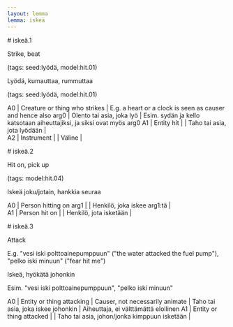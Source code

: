 ```yaml
---
layout: lemma
lemma: iskeä
---
```


<div class="sense">
# <span class="sensename">iskeä.1</span>

<span class="description">Strike, beat</span>

(tags: seed:lyödä, model:hit.01)

<span class="description">Lyödä, kumauttaa, rummuttaa</span>

(tags: seed:lyödä, model:hit.01)

A0 | Creature or thing who strikes | E.g. a heart or a clock is seen as causer and hence also arg0 | Olento tai asia, joka lyö | Esim. sydän ja kello katsotaan aiheuttajiksi, ja siksi ovat myös arg0
A1 | Entity hit |   | Taho tai asia, jota lyödään |  
A2 | Instrument |   | Väline |  

</div>

<div class="sense">
# <span class="sensename">iskeä.2</span>

<span class="description">Hit on, pick up</span>

(tags: model:hit.04)

<span class="description">Iskeä joku/jotain, hankkia seuraa</span>

A0 | Person hitting on arg1 |   | Henkilö, joka iskee arg1:tä |  
A1 | Person hit on |   | Henkilö, jota isketään |  

</div>

<div class="sense">
# <span class="sensename">iskeä.3</span>

<span class="description">Attack</span>

E.g. "vesi iski polttoainepumppuun" ("the water attacked the fuel pump"), "pelko iski minuun" ("fear hit me")

<span class="description">Iskeä, hyökätä johonkin</span>

Esim. "vesi iski polttoainepumppuun", "pelko iski minuun"

A0 | Entity or thing attacking | Causer, not necessarily animate | Taho tai asia, joka iskee johonkin | Aiheuttaja, ei välttämättä elollinen
A1 | Entity or thing attacked |   | Taho tai asia, johon/jonka kimppuun isketään |  

</div>

